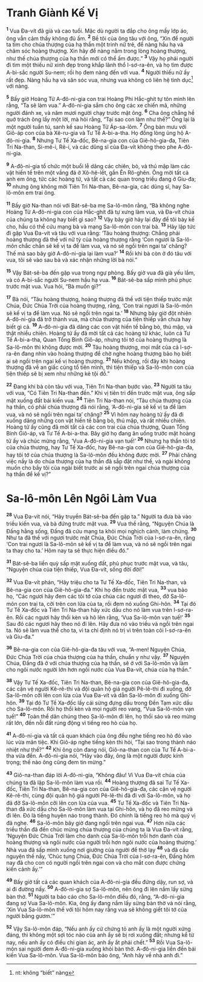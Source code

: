 # Tranh Giành Kế Vị
<sup><b>1</b></sup> Vua Ða-vít đã già và cao tuổi. Mặc dù người ta đắp cho ông mấy lớp áo, ông vẫn cảm thấy không đủ ấm. <sup><b>2</b></sup> Bề tôi của ông tâu với ông, “Xin để người ta tìm cho chúa thượng của hạ thần một trinh nữ trẻ, để nàng hầu hạ và chăm sóc hoàng thượng. Xin hãy để nàng nằm trong lòng hoàng thượng, như thế chúa thượng của hạ thần mới có thể ấm được.” <sup><b>3</b></sup> Vậy họ phái người đi tìm một thiếu nữ xinh đẹp trong khắp lãnh thổ I-sơ-ra-ên, và họ tìm được A-bi-sắc người Su-nem; rồi họ đem nàng đến với vua. <sup><b>4</b></sup> Người thiếu nữ ấy rất đẹp. Nàng hầu hạ và săn sóc vua, nhưng vua không có liên hệ tình dục[^1] với nàng.

<sup><b>5</b></sup> Bấy giờ Hoàng Tử A-đô-ni-gia con trai Hoàng Phi Hắc-ghít tự tôn mình lên rằng, “Ta sẽ làm vua.” A-đô-ni-gia sắm cho ông các xe chiến mã, những người đánh xe, và năm mươi người chạy trước mặt ông. <sup><b>6</b></sup> Cha ông chẳng hề quở trách ông lấy một lời, mà hỏi rằng, “Tại sao con làm như thế?” Ông lại là một người tuấn tú, sanh kế sau Hoàng Tử Áp-sa-lôm. <sup><b>7</b></sup> Ông bàn mưu với Giô-áp con của bà Xê-ru-gia và Tư Tế A-bi-a-tha. Họ đồng lòng ủng hộ A-đô-ni-gia. <sup><b>8</b></sup> Nhưng Tư Tế Xa-đốc, Bê-na-gia con của Giê-hô-gia-đa, Tiên Tri Na-than, Si-mê-i, Rê-i, và các dũng sĩ của Ða-vít không theo phe A-đô-ni-gia.

<sup><b>9</b></sup> A-đô-ni-gia tổ chức một buổi lễ dâng các chiên, bò, và thú mập làm các vật hiến tế trên một vầng đá ở Xô-hê-lết, gần Ên Rô-ghên. Ông mời tất cả anh em ông, tức các hoàng tử, và tất cả các quan trong triều đang ở Giu-đa; <sup><b>10</b></sup> nhưng ông không mời Tiên Tri Na-than, Bê-na-gia, các dũng sĩ, hay Sa-lô-môn em trai ông.

<sup><b>11</b></sup> Bấy giờ Na-than nói với Bát-sê-ba mẹ Sa-lô-môn rằng, “Bà không nghe Hoàng Tử A-đô-ni-gia con của Hắc-ghít đã tự xưng làm vua, và Ða-vít chúa của chúng ta không hay biết gì sao? <sup><b>12</b></sup> Vậy bây giờ hãy lại đây để tôi bày kế cho, hầu có thể cứu mạng bà và mạng Sa-lô-môn con trai bà. <sup><b>13</b></sup> Hãy lập tức đi gặp Vua Ða-vít và tâu với vua rằng: ‘Tâu hoàng thượng: Chẳng phải hoàng thượng đã thề với nữ tỳ của hoàng thượng rằng ‘Con ngươi là Sa-lô-môn chắc chắn sẽ kế vị ta để làm vua, và nó sẽ ngồi trên ngai ta’ chăng? Thế mà sao bây giờ A-đô-ni-gia lại làm vua?’ <sup><b>14</b></sup> Rồi khi bà còn ở đó tâu với vua, tôi sẽ vào sau bà và xác nhận những lời bà nói.”

<sup><b>15</b></sup> Vậy Bát-sê-ba đến gặp vua trong ngự phòng. Bấy giờ vua đã già yếu lắm, và có A-bi-sắc người Su-nem hầu hạ vua. <sup><b>16</b></sup> Bát-sê-ba sấp mình phủ phục trước mặt vua. Vua hỏi, “Bà muốn gì?”

<sup><b>17</b></sup> Bà nói, “Tâu hoàng thượng, hoàng thượng đã thề với tiện thiếp trước mặt Chúa, Ðức Chúa Trời của hoàng thượng, rằng, ‘Con trai ngươi là Sa-lô-môn sẽ kế vị ta để làm vua. Nó sẽ ngồi trên ngai ta.’ <sup><b>18</b></sup> Nhưng bây giờ đột nhiên A-đô-ni-gia đã trở thành vua, mà chúa thượng của tiện thiếp vẫn chưa hay biết gì cả. <sup><b>19</b></sup> A-đô-ni-gia đã dâng các con vật hiến tế bằng bò, thú mập, và thật nhiều chiên. Hoàng tử ấy đã mời tất cả các hoàng tử khác, luôn cả Tư Tế A-bi-a-tha, Quan Tổng Binh Giô-áp, nhưng tôi tớ của hoàng thượng là Sa-lô-môn thì không được mời. <sup><b>20</b></sup> Tâu hoàng thượng, mọi mắt của cả I-sơ-ra-ên đang nhìn vào hoàng thượng để chờ nghe hoàng thượng bảo họ biết ai sẽ ngồi trên ngai kế vị hoàng thượng. <sup><b>21</b></sup> Nếu không, rồi đây khi hoàng thượng đã về an giấc cùng tổ tiên mình, thì tiện thiếp và Sa-lô-môn con của tiện thiếp sẽ bị xem như những kẻ tội đồ.”

<sup><b>22</b></sup> Ðang khi bà còn tâu với vua, Tiên Tri Na-than bước vào. <sup><b>23</b></sup> Người ta tâu với vua, “Có Tiên Tri Na-than đến.” Khi vị tiên tri đến trước mặt vua, ông sấp mặt xuống đất bái kiến vua. <sup><b>24</b></sup> Tiên Tri Na-than nói, “Tâu chúa thượng của hạ thần, có phải chúa thượng đã nói rằng, ‘A-đô-ni-gia sẽ kế vị ta để làm vua, và nó sẽ ngồi trên ngai ta’ chăng? <sup><b>25</b></sup> Vì hôm nay hoàng tử ấy đã đi xuống dâng những con vật hiến tế bằng bò, thú mập, và rất nhiều chiên. Hoàng tử ấy cũng đã mời tất cả các con trai của chúa thượng, Quan Tổng Binh Giô-áp, và Tư Tế A-bi-a-tha. Bây giờ họ đang ăn uống trước mặt hoàng tử ấy và chúc mừng rằng, ‘Vua A-đô-ni-gia vạn tuế!’ <sup><b>26</b></sup> Nhưng hạ thần tôi tớ của chúa thượng, hay Tư Tế Xa-đốc, hay Bê-na-gia con của Giê-hô-gia-đa, hay tôi tớ của chúa thượng là Sa-lô-môn đều không được mời. <sup><b>27</b></sup> Phải chăng việc nầy là do chúa thượng của hạ thần đã sắp đặt như thế, và ngài không muốn cho bầy tôi của ngài biết trước ai sẽ ngồi trên ngai chúa thượng của hạ thần để kế vị?”

# Sa-lô-môn Lên Ngôi Làm Vua
<sup><b>28</b></sup> Vua Ða-vít nói, “Hãy truyền Bát-sê-ba đến gặp ta.” Người ta đưa bà vào triều kiến vua, và bà đứng trước mặt vua. <sup><b>29</b></sup> Vua thề rằng, “Nguyện Chúa là Ðấng hằng sống, Ðấng đã cứu mạng ta khỏi mọi nghịch cảnh, làm chứng. <sup><b>30</b></sup> Như ta đã thề với ngươi trước mặt Chúa, Ðức Chúa Trời của I-sơ-ra-ên, rằng ‘Con trai ngươi là Sa-lô-môn sẽ kế vị ta để làm vua, và nó sẽ ngồi trên ngai ta thay cho ta.’ Hôm nay ta sẽ thực hiện điều đó.”

<sup><b>31</b></sup> Bát-sê-ba liền quỳ sấp mặt xuống đất, phủ phục trước mặt vua, và tâu, “Nguyện chúa của tiện thiếp, Vua Ða-vít, sống đời đời!”

<sup><b>32</b></sup> Vua Ða-vít phán, “Hãy triệu cho ta Tư Tế Xa-đốc, Tiên Tri Na-than, và Bê-na-gia con của Giê-hô-gia-đa.” Khi họ đến trước mặt vua, <sup><b>33</b></sup> vua bảo họ, “Các ngươi hãy đem các tôi tớ của chúa các ngươi đi theo, đỡ Sa-lô-môn con trai ta, cỡi trên con lừa của ta, rồi đem nó xuống Ghi-hôn. <sup><b>34</b></sup> Tại đó Tư Tế Xa-đốc và Tiên Tri Na-than hãy xức dầu cho nó làm vua trên I-sơ-ra-ên. Rồi các ngươi hãy thổi kèn và hô lên rằng, ‘Vua Sa-lô-môn vạn tuế!’ <sup><b>35</b></sup> Sau đó các ngươi hãy theo nó đi lên. Hãy đưa nó vào triều và ngồi trên ngai ta. Nó sẽ làm vua thế cho ta, vì ta chỉ định nó trị vì trên toàn cõi I-sơ-ra-ên và Giu-đa.”

<sup><b>36</b></sup> Bê-na-gia con của Giê-hô-gia-đa tâu với vua, “A-men! Nguyện Chúa, Ðức Chúa Trời của chúa thượng của hạ thần, chuẩn y như vậy. <sup><b>37</b></sup> Nguyện Chúa, Ðấng đã ở với chúa thượng của hạ thần, sẽ ở với Sa-lô-môn và làm cho ngôi nước người lớn hơn ngôi nước của Vua Ða-vít, chúa của hạ thần.”

<sup><b>38</b></sup> Vậy Tư Tế Xa-đốc, Tiên Tri Na-than, Bê-na-gia con của Giê-hô-gia-đa, các cận vệ người Kê-rê-thi và đội quân hộ giá người Pê-lê-thi đi xuống, đỡ Sa-lô-môn cỡi lên con lừa của Vua Ða-vít và dẫn Sa-lô-môn đi xuống Ghi-hôn. <sup><b>39</b></sup> Tại đó Tư Tế Xa-đốc lấy cái sừng đựng dầu trong Ðền Tạm xức dầu cho Sa-lô-môn. Rồi họ thổi kèn và mọi người reo vang, “Vua Sa-lô-môn vạn tuế!” <sup><b>40</b></sup> Toàn thể dân chúng theo Sa-lô-môn đi lên, họ thổi sáo và reo mừng rất lớn, đến nỗi đất rúng động vì tiếng reo hò của họ.

<sup><b>41</b></sup> A-đô-ni-gia và tất cả quan khách của ông đều nghe tiếng reo hò đó vào lúc vừa mãn tiệc. Khi Giô-áp nghe tiếng kèn thì hỏi, “Tại sao trong thành náo nhiệt như thế?” <sup><b>42</b></sup> Khi ông còn đang nói, Giô-na-than con của Tư Tế A-bi-a-tha vừa đến. A-đô-ni-gia nói, “Hãy vào đây, ông là một người được kính trọng; thế nào ông cũng đem tin mừng.”

<sup><b>43</b></sup> Giô-na-than đáp lời A-đô-ni-gia, “Không đâu! Vì Vua Ða-vít chúa của chúng ta đã lập Sa-lô-môn làm vua rồi. <sup><b>44</b></sup> Hoàng thượng đã sai Tư Tế Xa-đốc, Tiên Tri Na-than, Bê-na-gia con của Giê-hô-gia-đa, các cận vệ người Kê-rê-thi, cùng đội quân hộ giá người Pê-lê-thi đã đi với Sa-lô-môn, và họ đã đỡ Sa-lô-môn cỡi lên con lừa của vua. <sup><b>45</b></sup> Tư Tế Xa-đốc và Tiên Tri Na-than đã xức dầu cho Sa-lô-môn làm vua tại Ghi-hôn, và họ đã reo mừng và đi lên. Ðó là tiếng huyên náo trong thành. Ðó chính là tiếng reo hò mà quý vị đã nghe. <sup><b>46</b></sup> Sa-lô-môn bây giờ đang ngồi trên ngai vua. <sup><b>47</b></sup> Hơn nữa các triều thần đã đến chúc mừng chúa thượng của chúng ta là Vua Ða-vít rằng, ‘Nguyện Ðức Chúa Trời làm cho danh của Sa-lô-môn trỗi hơn danh của hoàng thượng và ngôi nước của người trỗi hơn ngôi nước của hoàng thượng.’ Nhà vua đã sấp mình xuống nơi giường của người để thờ lạy <sup><b>48</b></sup> và đã cầu nguyện thế nầy, ‘Chúc tụng Chúa, Ðức Chúa Trời của I-sơ-ra-ên, Ðấng hôm nay đã cho con có người ngồi trên ngai con và cho mắt con được chứng kiến cảnh ấy.’”

<sup><b>49</b></sup> Bấy giờ tất cả các quan khách của A-đô-ni-gia đều đứng dậy, run sợ, và ai đi đường nấy. <sup><b>50</b></sup> A-đô-ni-gia sợ Sa-lô-môn, nên ông đi lên nắm lấy sừng bàn thờ. <sup><b>51</b></sup> Người ta báo cáo cho Sa-lô-môn điều đó, rằng, “A-đô-ni-gia đang sợ Vua Sa-lô-môn. Kìa, ông ấy đang nắm lấy sừng bàn thờ và nói rằng, ‘Xin Vua Sa-lô-môn thề với tôi hôm nay rằng vua sẽ không giết tôi tớ của người bằng gươm.’”

<sup><b>52</b></sup> Vậy Sa-lô-môn đáp, “Nếu anh ấy cứ chứng tỏ anh ấy là một người xứng đáng, thì không một sợi tóc nào của anh ấy sẽ bị rơi xuống đất; nhưng kể từ nay, nếu anh ấy có điều chi gian ác, anh ấy ắt phải chết.” <sup><b>53</b></sup> Rồi Vua Sa-lô-môn sai người đem A-đô-ni-gia xuống khỏi bàn thờ. A-đô-ni-gia liền đến bái kiến Vua Sa-lô-môn. Vua Sa-lô-môn bảo ông, “Anh hãy về nhà anh đi.”

[^1]: nt: không “biết” nàng
